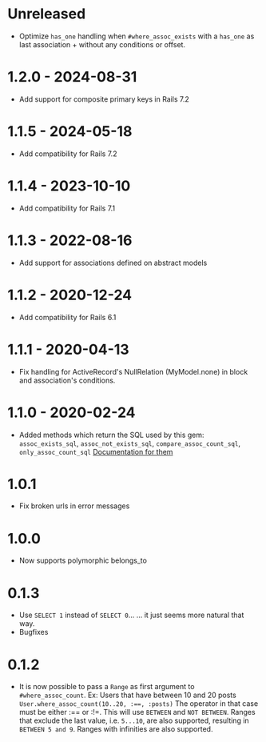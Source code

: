 # Unreleased

* Optimize `has_one` handling when `#where_assoc_exists` with a `has_one` as last association + without any conditions or offset.

# 1.2.0 - 2024-08-31

* Add support for composite primary keys in Rails 7.2

# 1.1.5 - 2024-05-18

* Add compatibility for Rails 7.2

# 1.1.4 - 2023-10-10

* Add compatibility for Rails 7.1

# 1.1.3 - 2022-08-16

* Add support for associations defined on abstract models

# 1.1.2 - 2020-12-24

* Add compatibility for Rails 6.1

# 1.1.1 - 2020-04-13

* Fix handling for ActiveRecord's NullRelation (MyModel.none) in block and association's conditions.

# 1.1.0 - 2020-02-24

* Added methods which return the SQL used by this gem: `assoc_exists_sql`, `assoc_not_exists_sql`, `compare_assoc_count_sql`, `only_assoc_count_sql`
  [Documentation for them](https://maxlap.github.io/activerecord_where_assoc/ActiveRecordWhereAssoc/SqlReturningMethods.html)

# 1.0.1

* Fix broken urls in error messages

# 1.0.0

* Now supports polymorphic belongs_to

# 0.1.3

* Use `SELECT 1` instead of `SELECT 0`...
  ... it just seems more natural that way.
* Bugfixes

# 0.1.2

* It is now possible to pass a `Range` as first argument to `#where_assoc_count`.
  Ex: Users that have between 10 and 20 posts
  `User.where_assoc_count(10..20, :==, :posts)`
  The operator in that case must be either :== or :!=.
  This will use `BETWEEN` and `NOT BETWEEN`.
  Ranges that exclude the last value, i.e. `5...10`, are also supported, resulting in `BETWEEN 5 and 9`.
  Ranges with infinities are also supported.
